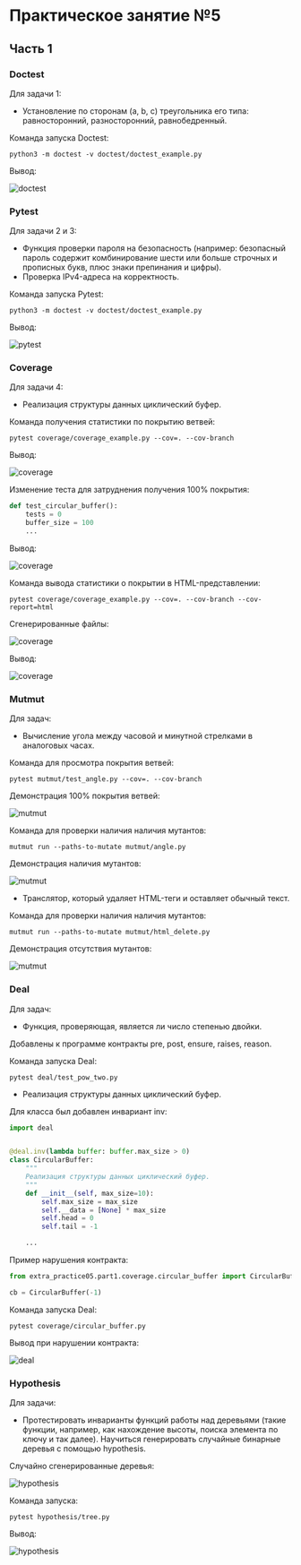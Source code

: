 # Практическое занятие №5

## Часть 1

### Doctest

Для задачи 1:

* Установление по сторонам (a, b, c) треугольника его типа: равносторонний, разносторонний, равнобедренный.

Команда запуска Doctest:

```shell
python3 -m doctest -v doctest/doctest_example.py
```

Вывод:

![doctest](assets/doctest_output.png)

### Pytest

Для задачи 2 и 3:

* Функция проверки пароля на безопасность (например: безопасный пароль содержит комбинирование шести или больше строчных и прописных букв, плюс знаки препинания и цифры).
* Проверка IPv4-адреса на корректность.

Команда запуска Pytest:

```shell
python3 -m doctest -v doctest/doctest_example.py
```

Вывод:

![pytest](assets/pytest_output.png)

### Coverage

Для задачи 4:

* Реализация структуры данных циклический буфер.

Команда получения статистики по покрытию ветвей:

```shell
pytest coverage/coverage_example.py --cov=. --cov-branch
```

Вывод:

![coverage](assets/coverage_output.png)

Изменение теста для затруднения получения 100% покрытия:

```python
def test_circular_buffer():
    tests = 0
    buffer_size = 100
    ...
```

Вывод:

![coverage](assets/coverage_less_output.png)

Команда вывода статистики о покрытии в HTML-представлении:

```shell
pytest coverage/coverage_example.py --cov=. --cov-branch --cov-report=html
```

Сгенерированные файлы:

![coverage](assets/coverage_files.png)

Вывод:

![coverage](assets/coverage_html.png)

### Mutmut

Для задач:

* Вычисление угола между часовой и минутной стрелками в аналоговых часах.

Команда для просмотра покрытия ветвей:

```shell
pytest mutmut/test_angle.py --cov=. --cov-branch
```

Демонстрация 100% покрытия ветвей:

![mutmut](assets/mutants_but_full_coverage.png)

Команда для проверки наличия наличия мутантов:

```shell
mutmut run --paths-to-mutate mutmut/angle.py
```

Демонстрация наличия мутантов:

![mutmut](assets/mutmut_angle_test.png)

* Транслятор, который удаляет HTML-теги и оставляет обычный текст.

Команда для проверки наличия наличия мутантов:

```shell
mutmut run --paths-to-mutate mutmut/html_delete.py
```

Демонстрация отсутствия мутантов:

![mutmut](assets/mutmut_html_delete_test.png)

### Deal

Для задач:

* Функция, проверяющая, является ли число степенью двойки.

Добавлены к программе контракты pre, post, ensure, raises, reason.

Команда запуска Deal:

```shell
pytest deal/test_pow_two.py
```

* Реализация структуры данных циклический буфер.

Для класса был добавлен инвариант inv:

```python
import deal


@deal.inv(lambda buffer: buffer.max_size > 0)
class CircularBuffer:
    """
    Реализация структуры данных циклический буфер.
    """
    def __init__(self, max_size=10):
        self.max_size = max_size
        self.__data = [None] * max_size
        self.head = 0
        self.tail = -1

    ...
```

Пример нарушения контракта:
```python
from extra_practice05.part1.coverage.circular_buffer import CircularBuffer

cb = CircularBuffer(-1)
```

Команда запуска Deal:

```shell
pytest coverage/circular_buffer.py
```

Вывод при нарушении контракта:

![deal](assets/deal_inv_error.png)

### Hypothesis

Для задачи:

* Протестировать инварианты функций работы над деревьями (такие функции, например, как нахождение высоты, поиска элемента по ключу и так далее).
  Научиться генерировать случайные бинарные деревья с помощью hypothesis.

Случайно сгенерированные деревья:

![hypothesis](assets/hypothesis_tree.png)

Команда запуска:

```shell
pytest hypothesis/tree.py
```

Вывод:

![hypothesis](assets/hypothesis_test.png)
